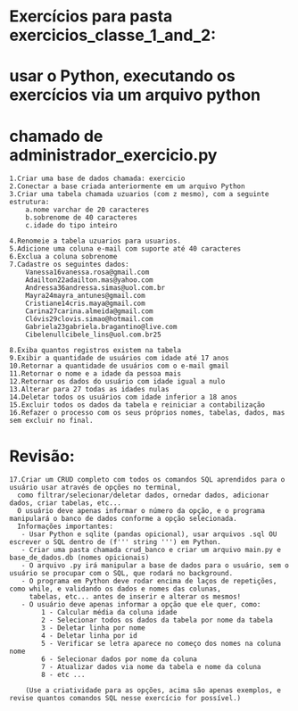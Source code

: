 # Exercícios para pasta exercicios_classe_1_and_2:
# usar o Python, executando os exercícios via um arquivo python
# chamado de administrador_exercicio.py

    1.Criar uma base de dados chamada: ​exercicio
    2.Conectar a base criada anteriormente em um arquivo Python
    3.Criar uma tabela chamada ​uzuarios​ (com z mesmo), com a seguinte estrutura:
        a.nome varchar de 20 caracteres
        b.sobrenome de 40 caracteres
        c.idade do tipo inteiro

    4.Renomeie a tabela ​uzuarios​ para ​usuarios​.
    5.Adicione uma coluna e-mail com suporte até 40 caracteres
    6.Exclua a coluna sobrenome
    7.Cadastre os seguintes dados:
        Vanessa16vanessa.rosa@gmail.com
        Adailton22adailton.mas@yahoo.com
        Andressa36andressa.simas@uol.com.br
        Mayra24mayra_antunes@gmail.com
        Cristiane14cris.maya@gmail.com
        Carina27carina.almeida@gmail.com
        Clóvis29clovis.simao@hotmail.com
        Gabriela23gabriela.bragantino@live.com
        Cibelenullcibele_lins@uol.com.br25

    8.Exiba quantos registros existem na tabela
    9.Exibir a quantidade de usuários com idade até 17 anos
    10.Retornar a quantidade de usuários com o e-mail ​gmail
    11.Retornar o nome e a idade da pessoa mais
    12.Retornar os dados do usuário com idade igual a nulo
    13.Alterar para 27 todas as idades nulas
    14.Deletar todos os usuários com idade inferior a 18 anos
    15.Excluir todos os dados da tabela e reiniciar a contabilização
    16.Refazer o processo com os seus próprios nomes, tabelas, dados, mas sem excluir no final. 

# Revisão:
    
    17.Criar um CRUD completo com todos os comandos SQL aprendidos para o usuário usar através de opções no terminal,
      como filtrar/selecionar/deletar dados, ornedar dados, adicionar dados, criar tabelas, etc... 
      O usuário deve apenas informar o número da opção, e o programa manipulará o banco de dados conforme a opção selecionada.
      Informações importantes:
       - Usar Python e sqlite (pandas opicional), usar arquivos .sql OU escrever o SQL dentro de (f''' string ''') em Python.
       - Criar uma pasta chamada crud_banco e criar um arquivo main.py e base_de_dados.db (nomes opicionais)
       - O arquivo .py irá manipular a base de dados para o usuário, sem o usuário se procupar com o SQL, que rodará no background.
       - O programa em Python deve rodar encima de laços de repetições, como while, e validando os dados e nomes das colunas,
         tabelas, etc... antes de inserir e alterar os mesmos! 
       - O usuário deve apenas informar a opção que ele quer, como:
            1 - Calcular média da coluna idade
            2 - Selecionar todos os dados da tabela por nome da tabela
            3 - Deletar linha por nome
            4 - Deletar linha por id
            5 - Verificar se letra aparece no começo dos nomes na coluna nome
            6 - Selecionar dados por nome da coluna
            7 - Atualizar dados via nome da tabela e nome da coluna
            8 - etc ...
            
        (Use a criatividade para as opções, acima são apenas exemplos, e revise quantos comandos SQL nesse exercício for possível.)
